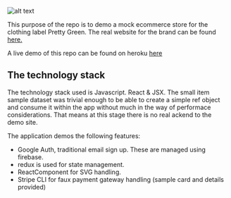 ![alt text](https://www.coneysdesignerwear.co.uk/wp-content/uploads/2017/05/pg-linear-4x-100.jpg 'Pretty green logo')

This purpose of the repo is to demo a mock ecommerce store for the clothing label Pretty Green. The real website for the brand can be found [here.](https://www.prettygreen.com/)

A live demo of this repo can be found on heroku [here](https://pgmock.herokuapp.com/)

## The technology stack

The technology stack used is Javascript. React & JSX. The small item sample dataset was trivial enough to be able to create a simple ref object and consume it within the app without much in the way of performace considerations. That means at this stage there is no real ackend to the demo site.

The application demos the following features:

- Google Auth, traditional email sign up. These are managed using firebase.
- redux is used for state management.
- ReactComponent for SVG handling.
- Stripe CLI for faux payment gateway handling (sample card and details provided)
